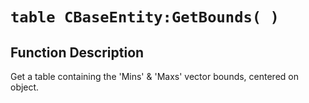 # `table CBaseEntity:GetBounds( )`
## Function Description
Get a table containing the 'Mins' & 'Maxs' vector bounds, centered on object.
